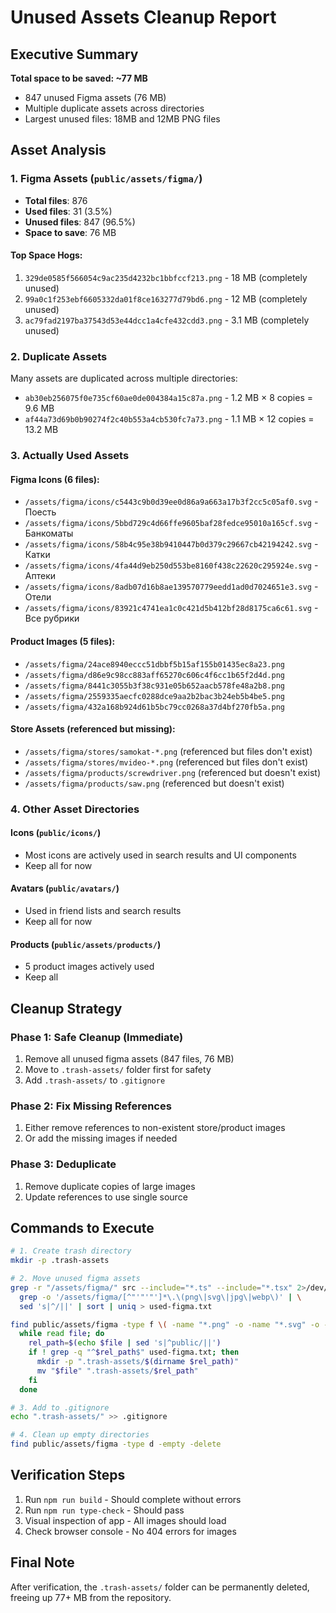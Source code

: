 # Unused Assets Cleanup Report

## Executive Summary

**Total space to be saved: ~77 MB**

- 847 unused Figma assets (76 MB)
- Multiple duplicate assets across directories
- Largest unused files: 18MB and 12MB PNG files

## Asset Analysis

### 1. Figma Assets (`public/assets/figma/`)
- **Total files**: 876
- **Used files**: 31 (3.5%)
- **Unused files**: 847 (96.5%)
- **Space to save**: 76 MB

#### Top Space Hogs:
1. `329de0585f566054c9ac235d4232bc1bbfccf213.png` - 18 MB (completely unused)
2. `99a0c1f253ebf6605332da01f8ce163277d79bd6.png` - 12 MB (completely unused)
3. `ac79fad2197ba37543d53e44dcc1a4cfe432cdd3.png` - 3.1 MB (completely unused)

### 2. Duplicate Assets
Many assets are duplicated across multiple directories:
- `ab30eb256075f0e735cf60ae0de004384a15c87a.png` - 1.2 MB × 8 copies = 9.6 MB
- `af44a73d69b0b90274f2c40b553a4cb530fc7a73.png` - 1.1 MB × 12 copies = 13.2 MB

### 3. Actually Used Assets

#### Figma Icons (6 files):
- `/assets/figma/icons/c5443c9b0d39ee0d86a9a663a17b3f2cc5c05af0.svg` - Поесть
- `/assets/figma/icons/5bbd729c4d66ffe9605baf28fedce95010a165cf.svg` - Банкоматы
- `/assets/figma/icons/58b4c95e38b9410447b0d379c29667cb42194242.svg` - Катки
- `/assets/figma/icons/4fa44d9eb250d553be8160f438c22620c295924e.svg` - Аптеки
- `/assets/figma/icons/8adb07d16b8ae139570779eedd1ad0d7024651e3.svg` - Отели
- `/assets/figma/icons/83921c4741ea1c0c421d5b412bf28d8175ca6c61.svg` - Все рубрики

#### Product Images (5 files):
- `/assets/figma/24ace8940eccc51dbbf5b15af155b01435ec8a23.png`
- `/assets/figma/d86e9c98cc883aff65270c606c4f6cc1b65f2d4d.png`
- `/assets/figma/8441c3055b3f38c931e05b652aacb578fe48a2b8.png`
- `/assets/figma/2559335aecfc0288dce9aa2b2bac3b24eb5b4be5.png`
- `/assets/figma/432a168b924d61b5bc79cc0268a37d4bf270fb5a.png`

#### Store Assets (referenced but missing):
- `/assets/figma/stores/samokat-*.png` (referenced but files don't exist)
- `/assets/figma/stores/mvideo-*.png` (referenced but files don't exist)
- `/assets/figma/products/screwdriver.png` (referenced but doesn't exist)
- `/assets/figma/products/saw.png` (referenced but doesn't exist)

### 4. Other Asset Directories

#### Icons (`public/icons/`)
- Most icons are actively used in search results and UI components
- Keep all for now

#### Avatars (`public/avatars/`)
- Used in friend lists and search results
- Keep all for now

#### Products (`public/assets/products/`)
- 5 product images actively used
- Keep all

## Cleanup Strategy

### Phase 1: Safe Cleanup (Immediate)
1. Remove all unused figma assets (847 files, 76 MB)
2. Move to `.trash-assets/` folder first for safety
3. Add `.trash-assets/` to `.gitignore`

### Phase 2: Fix Missing References
1. Either remove references to non-existent store/product images
2. Or add the missing images if needed

### Phase 3: Deduplicate
1. Remove duplicate copies of large images
2. Update references to use single source

## Commands to Execute

```bash
# 1. Create trash directory
mkdir -p .trash-assets

# 2. Move unused figma assets
grep -r "/assets/figma/" src --include="*.ts" --include="*.tsx" 2>/dev/null | \
  grep -o '/assets/figma/[^"'"'"']*\.\(png\|svg\|jpg\|webp\)' | \
  sed 's|^/||' | sort | uniq > used-figma.txt

find public/assets/figma -type f \( -name "*.png" -o -name "*.svg" -o -name "*.jpg" -o -name "*.webp" \) | \
  while read file; do
    rel_path=$(echo $file | sed 's|^public/||')
    if ! grep -q "^$rel_path$" used-figma.txt; then
      mkdir -p ".trash-assets/$(dirname $rel_path)"
      mv "$file" ".trash-assets/$rel_path"
    fi
  done

# 3. Add to .gitignore
echo ".trash-assets/" >> .gitignore

# 4. Clean up empty directories
find public/assets/figma -type d -empty -delete
```

## Verification Steps

1. Run `npm run build` - Should complete without errors
2. Run `npm run type-check` - Should pass
3. Visual inspection of app - All images should load
4. Check browser console - No 404 errors for images

## Final Note

After verification, the `.trash-assets/` folder can be permanently deleted, freeing up 77+ MB from the repository.